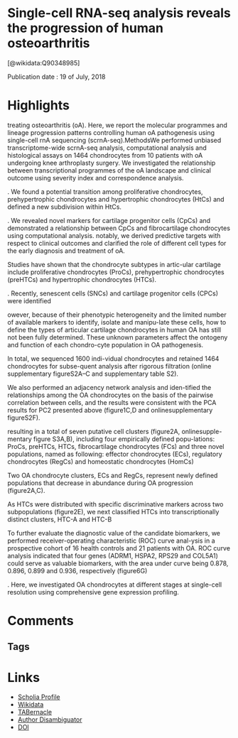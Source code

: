 
Single-cell RNA-seq analysis reveals the progression of human osteoarthritis
============================================================================
  
  [@wikidata:Q90348985]  
  
Publication date : 19 of July, 2018  

# Highlights

treating osteoarthritis (oA). Here, we report the molecular programmes and lineage progression patterns controlling human oA pathogenesis using single-cell rnA sequencing (scrnA-seq).MethodsWe performed unbiased transcriptome-wide scrnA-seq analysis, computational analysis and histological assays on 1464 chondrocytes from 10 patients with oA undergoing knee arthroplasty surgery. We investigated the relationship between transcriptional programmes of the oA landscape and clinical outcome using severity index and correspondence analysis.


. We found a potential transition among proliferative chondrocytes, prehypertrophic chondrocytes and hypertrophic chondrocytes (HtCs) and defined a new subdivision within HtCs.

. We revealed novel markers for cartilage progenitor cells (CpCs) and demonstrated a relationship between CpCs and fibrocartilage chondrocytes using computational analysis. notably, we derived predictive targets with respect to clinical outcomes and clarified the role of different cell types for the early diagnosis and treatment of oA.


Studies   have shown that the chondrocyte subtypes in artic-ular  cartilage  include  proliferative  chondrocytes  (ProCs), prehypertrophic chondrocytes (preHTCs) and    hypertrophic    chondrocytes    (HTCs).

.  Recently,  senescent cells (SNCs) and cartilage progenitor cells (CPCs)  were  identified

owever,  because  of  their  phenotypic  heterogeneity  and  the  limited  number  of available markers to identify, isolate and manipu-late these cells, how to define the types of articular cartilage  chondrocytes  in  human  OA  has  still  not  been fully determined. These unknown parameters affect the ontogeny and function of each chondro-cyte population in OA pathogenesis.

 In total, we sequenced 1600 indi-vidual chondrocytes and retained 1464 chondrocytes for subse-quent  analysis  after  rigorous  filtration  (online  supplementary  figureS2A–C and supplementary table S2).

 We  also  performed  an  adjacency  network  analysis  and  iden-tified  the  relationships  among  the  OA  chondrocytes  on  the  basis  of  the  pairwise  correlation  between  cells,  and  the  results  were  consistent  with  the  PCA  results  for  PC2  presented  above  (figure1C,D and onlinesupplementary figureS2F).


resulting in a total of seven putative cell clusters (figure2A, onlinesupple-mentary figure S3A,B), including four empirically defined popu-lations:  ProCs,  preHTCs,  HTCs,  fibrocartilage  chondrocytes  (FCs) and three novel populations, named as following: effector chondrocytes   (ECs),   regulatory   chondrocytes   (RegCs)   and   homeostatic  chondrocytes  (HomCs)

Two OA chondrocyte clusters, ECs and RegCs, represent newly defined  populations  that  decrease  in  abundance  during  OA  progression (figure2A,C). 

As  HTCs  were  distributed  with  specific  discriminative  markers  across two subpopulations (figure2E), we next classified HTCs into  transcriptionally  distinct  clusters,  HTC-A  and  HTC-B

To further evaluate  the  diagnostic  value  of  the  candidate  biomarkers,  we  performed  receiver-operating  characteristic  (ROC)  curve  anal-ysis in a prospective cohort of 16 health controls and 21 patients with OA. ROC curve analysis indicated that four genes (ADRM1, HSPA2, RPS29 and COL5A1) could serve as valuable biomarkers, with the area under curve being 0.878, 0.896, 0.899 and 0.936, respectively (figure6G)

. Here, we investigated OA chondrocytes at different stages at single-cell resolution using comprehensive gene  expression  profiling.
# Comments

## Tags

# Links
  
 * [Scholia Profile](https://scholia.toolforge.org/work/Q90348985)  
 * [Wikidata](https://www.wikidata.org/wiki/Q90348985)  
 * [TABernacle](https://tabernacle.toolforge.org/?#/tab/manual/Q90348985/P921%3BP4510)  
 * [Author Disambiguator](https://author-disambiguator.toolforge.org/work_item_oauth.php?id=Q90348985&batch_id=&match=1&author_list_id=&doit=Get+author+links+for+work)  
 * [DOI](https://doi.org/10.1136/ANNRHEUMDIS-2017-212863)  
